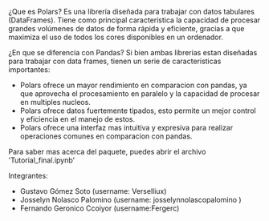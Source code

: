 ¿Que es Polars?
Es una librería diseñada para trabajar con datos tabulares (DataFrames). Tiene como principal característica la capacidad de procesar grandes volúmenes de datos de forma rápida y eficiente, gracias a que maximiza el uso de todos los cores disponibles en un ordenador.

¿En que se diferencia con Pandas?
Si bien ambas librerias estan diseñadas para trabajar con data frames, tienen un serie de caracteristicas importantes:
- Polars ofrece un mayor rendimiento en comparacion con pandas, ya que aprovecha el procesamiento en paralelo y la capacidad de procesar en multiples nucleos.
- Polars ofrece datos fuertemente tipados, esto permite un mejor control y eficiencia en el manejo de estos.
- Polars ofrece una interfaz mas intuitiva y expresiva para realizar operaciones comunes en comparacion con pandas.

Para saber mas acerca del paquete, puedes abrir el archivo 'Tutorial_final.ipynb'

Integrantes:
- Gustavo Gómez Soto (username: Verselliux)
- Josselyn Nolasco Palomino (username: josselynnolascopalomino )
- Fernando Geronico Ccoiyor (username:Fergerc)
